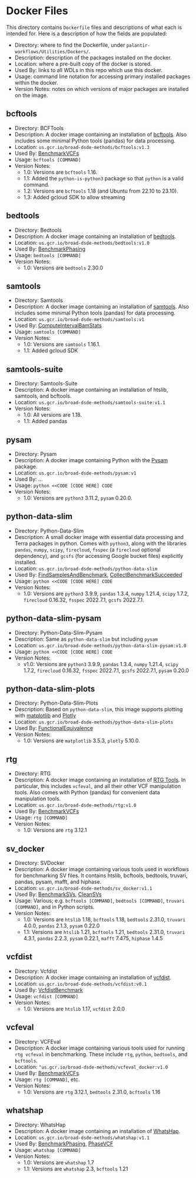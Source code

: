 # Docker Files

This directory contains `Dockerfile` files and descriptions of what each is intended for. Here is a description of how the fields are populated:
* Directory: where to find the Dockerfile, under `palantir-workflows/Utilities/Dockers/`.
* Description: description of the packages installed on the docker.
* Location: where a pre-built copy of the docker is stored.
* Used By: links to all WDLs in this repo which use this docker.
* Usage: command line notation for accessing primary installed packages within the docker.
* Version Notes: notes on which versions of major packages are installed on the image.

## bcftools

* Directory: BCFTools
* Description: A docker image containing an installation of [bcftools](https://samtools.github.io/bcftools/bcftools.html). Also includes some minimal Python tools (pandas) for data processing.
* Location: `us.gcr.io/broad-dsde-methods/bcftools:v1.3`
* Used By: [BenchmarkVCFs](../../BenchmarkVCFs/BenchmarkVCFs.wdl)
* Usage: `bcftools [COMMAND]`
* Version Notes:
  * 1.0: Versions are `bcftools` 1.16.
  * 1.1: Added the `python-is-python3` package so that `python` is a valid command.
  * 1.2: Versions are `bcftools` 1.18 (and Ubuntu from 22.10 to 23.10).
  * 1.3: Added gcloud SDK to allow streaming

## bedtools

* Directory: Bedtools
* Description: A docker image containing an installation of [bedtools](https://bedtools.readthedocs.io/en/latest/).
* Location: `us.gcr.io/broad-dsde-methods/bedtools:v1.0`
* Used By: [BenchmarkPhasing](../../BenchmarkPhasing/BenchmarkPhasing.wdl)
* Usage: `bedtools [COMMAND]`
* Version Notes:
  * 1.0: Versions are `bedtools` 2.30.0

## samtools

* Directory: Samtools
* Description: A docker image containing an installation of [samtools](https://github.com/samtools/samtools). Also
includes some minimal Python tools (pandas) for data processing.
* Location: `us.gcr.io/broad-dsde-methods/samtools:v1`
* Used By: [ComputeIntervalBamStats](../IntervalFiles/ComputeIntervalBamStats.wdl)
* Usage: `samtools [COMMAND]`
* Version Notes:
  * 1.0: Versions are `samtools` 1.16.1.
  * 1.1: Added gcloud SDK

## samtools-suite

* Directory: Samtools-Suite
* Description: A docker image containing an installation of htslib, samtools, and bcftools.
* Location: `us.gcr.io/broad-dsde-methods/samtools-suite:v1.1`
* Version Notes:
  * 1.0: All versions are 1.18.
  * 1.1: Added pandas

## pysam

* Directory: Pysam
* Description: A docker image containing Python with the [Pysam](https://pysam.readthedocs.io/en/latest/api.html) package.
* Location: `us.gcr.io/broad-dsde-methods/pysam:v1`
* Used By: ...
* Usage: `python <<CODE [CODE HERE] CODE`
* Version Notes:
  * 1.0: Versions are `python3` 3.11.2, `pysam` 0.20.0.

## python-data-slim

* Directory: Python-Data-Slim
* Description: A small docker image with essential data processing and Terra packages in python. Comes with `python3`, along with the libraries `pandas`, `numpy`, `scipy`, `firecloud`, `fsspec` (a `firecloud` optional dependency), and `gcsfs` (for accessing Google bucket files) explicitly installed.
* Location: `us.gcr.io/broad-dsde-methods/python-data-slim`
* Used By: [FindSamplesAndBenchmark](../../BenchmarkVCFs/FindSamplesAndBenchmark.wdl), [CollectBenchmarkSucceeded](../WDLs/CollectBenchmarkSucceeded.wdl)
* Usage: `python <<CODE [CODE HERE] CODE`
* Version Notes: 
  * 1.0: Versions are `python3` 3.9.9, `pandas` 1.3.4, `numpy` 1.21.4, `scipy` 1.7.2, `firecloud` 0.16.32, 
  `fsspec` 2022.7.1, `gcsfs` 2022.7.1.

## python-data-slim-pysam

* Directory: Python-Data-Slim-Pysam
* Description: Same as `python-data-slim` but including `pysam`
* Location: `us.gcr.io/broad-dsde-methods/python-data-slim-pysam:v1.0`
* Usage: `python <<CODE [CODE HERE] CODE`
* Version Notes: 
  * v1.0: Versions are `python3` 3.9.9, `pandas` 1.3.4, `numpy` 1.21.4, `scipy` 1.7.2, `firecloud` 0.16.32, 
  `fsspec` 2022.7.1, `gcsfs` 2022.7.1, `pysam` 0.20.0

## python-data-slim-plots

* Directory: Python-Data-Slim-Plots
* Description: Based on `python-data-slim`, this image supports plotting with [matplotlib](https://matplotlib.org/) and [Plotly](https://plotly.com/)
* Location: `us.gcr.io/broad-dsde-methods/python-data-slim-plots`
* Used By: [FunctionalEquivalence](../../FunctionalEquivalence/FunctionalEquivalence.wdl)
* Version Notes:
  * 1.0: Versions are `matplotlib` 3.5.3, `plotly` 5.10.0.

## rtg

* Directory: RTG
* Description: A docker image containing an installation of [RTG Tools](https://github.com/RealTimeGenomics/rtg-tools). In particular, this includes `vcfeval`, and all their other VCF manipulation tools. Also comes with Python (pandas) for convenient data manipulation tools.
* Location: `us.gcr.io/broad-dsde-methods/rtg:v1.0`
* Used By: [BenchmarkVCFs](../../BenchmarkVCFs/BenchmarkVCFs.wdl)
* Usage: `rtg [COMMAND]`
* Version Notes: 
  * 1.0: Versions are `rtg` 3.12.1

## sv_docker

* Directory: SVDocker
* Description: A docker image containing various tools used in workflows for benchmarking SV files. It contains htslib, bcftools, bedtools, truvari, pandas, pysam, mafft, and hiphase.
* Location: `us.gcr.io/broad-dsde-methods/sv_docker:v1.1`
* Used By: [BenchmarkSVs](/BenchmarkSVs/BenchmarkSVs.wdl), [CleanSVs](/BenchmarkSVs/CleanSVs.wdl)
* Usage: Various; e.g. `bcftools [COMMAND]`, `bedtools [COMMAND]`, `truvari [COMMAND]`, and in Python scripts.
* Version Notes:
  * 1.0: Versions are `htslib` 1.18, `bcftools` 1.18, `bedtools` 2.31.0, `truvari` 4.0.0, `pandas` 2.1.3, `pysam` 0.22.0 
  * 1.1: Versions are `htslib` 1.21, `bcftools` 1.21, `bedtools` 2.31.0, `truvari` 4.3.1, `pandas` 2.2.3, `pysam` 0.22.1, `mafft` 7.475, `hiphase` 1.4.5

## vcfdist
* Directory: Vcfdist
* Description: A docker image containing an installation of [vcfdist](https://github.com/TimD1/vcfdist).
* Location: `us.gcr.io/broad-dsde-methods/vcfdist:v0.1`
* Used By: [VcfdistBenchmark](../../BenchmarkVCFs/VcfdistBenchmark.wdl)
* Usage: `vcfdist [COMMAND]`
* Version Notes:
  * 1.0: Versions are `htslib` 1.17, `vcfdist` 2.0.0


## vcfeval
* Directory: VCFEval
* Description: A docker image containing various tools used for running `rtg vcfeval` in benchmarking. These include `rtg`,
`python`, `bedtools`, and `bcftools`.
* Location: `"us.gcr.io/broad-dsde-methods/vcfeval_docker:v1.0`
* Used By: [BenchmarkVCFs](../../BenchmarkVCFs/BenchmarkVCFs.wdl)
* Usage: `rtg [COMMAND]`, etc.
* Version Notes:
  * 1.0: Versions are `rtg` 3.12.1, `bedtools` 2.31.0, `bcftools` 1.16 

## whatshap

* Directory: WhatsHap
* Description: A docker image containing an installation of [WhatsHap](https://whatshap.readthedocs.io/en/latest/).
* Location: `us.gcr.io/broad-dsde-methods/whatshap:v1.1`
* Used By: [BenchmarkPhasing](../../BenchmarkPhasing/BenchmarkPhasing.wdl), [PhaseVCF](../../BenchmarkPhasing/PhaseVCF.wdl)
* Usage: `whatshap [COMMAND]`
* Version Notes:
  * 1.0: Versions are `whatshap` 1.7
  * 1.1: Versions are `whatshap` 2.3, `bcftools` 1.21
